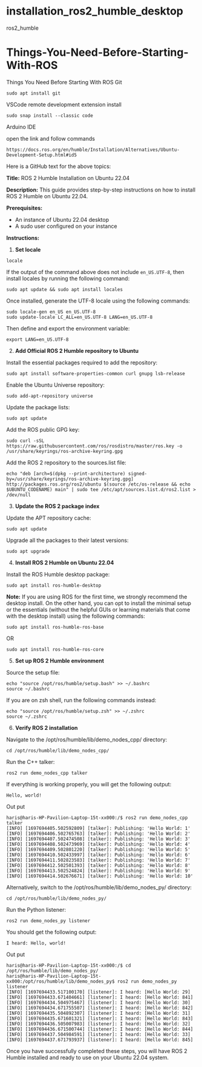 # installation_ros2_humble_desktop
ros2_humble

# Things-You-Need-Before-Starting-With-ROS
Things You Need Before Starting With ROS
Git
```
sudo apt install git
```
VSCode
remote development  extension install
```
sudo snap install --classic code

```
Arduino IDE

open the link and follow commands

```
https://docs.ros.org/en/humble/Installation/Alternatives/Ubuntu-Development-Setup.html#id5
```
Here is a GitHub text for the above topics:

**Title:** ROS 2 Humble Installation on Ubuntu 22.04

**Description:** This guide provides step-by-step instructions on how to install ROS 2 Humble on Ubuntu 22.04.

**Prerequisites:**

* An instance of Ubuntu 22.04 desktop
* A sudo user configured on your instance

**Instructions:**

1. **Set locale**

```
locale
```

If the output of the command above does not include `en_US.UTF-8`, then install locales by running the following command:

```
sudo apt update && sudo apt install locales
```

Once installed, generate the UTF-8 locale using the following commands:

```
sudo locale-gen en_US en_US.UTF-8
sudo update-locale LC_ALL=en_US.UTF-8 LANG=en_US.UTF-8
```

Then define and export the environment variable:

```
export LANG=en_US.UTF-8
```

2. **Add Official ROS 2 Humble repository to Ubuntu**

Install the essential packages required to add the repository:

```
sudo apt install software-properties-common curl gnupg lsb-release
```

Enable the Ubuntu Universe repository:

```
sudo add-apt-repository universe
```

Update the package lists:

```
sudo apt update
```

Add the ROS public GPG key:

```
sudo curl -sSL https://raw.githubusercontent.com/ros/rosdistro/master/ros.key -o /usr/share/keyrings/ros-archive-keyring.gpg
```

Add the ROS 2 repository to the sources.list file:

```
echo "deb [arch=$(dpkg --print-architecture) signed-by=/usr/share/keyrings/ros-archive-keyring.gpg] http://packages.ros.org/ros2/ubuntu $(source /etc/os-release && echo $UBUNTU_CODENAME) main" | sudo tee /etc/apt/sources.list.d/ros2.list > /dev/null
```

3. **Update the ROS 2 package index**

Update the APT repository cache:

```
sudo apt update
```

Upgrade all the packages to their latest versions:

```
sudo apt upgrade
```

4. **Install ROS 2 Humble on Ubuntu 22.04**

Install the ROS Humble desktop package:

```
sudo apt install ros-humble-desktop
```

**Note:** If you are using ROS for the first time, we strongly recommend the desktop install. On the other hand, you can opt to install the minimal setup or the essentials (without the helpful GUIs or learning materials that come with the desktop install) using the following commands:

```
sudo apt install ros-humble-ros-base
```

OR

```
sudo apt install ros-humble-ros-core
```

5. **Set up ROS 2 Humble environment**

Source the setup file:

```
echo "source /opt/ros/humble/setup.bash" >> ~/.bashrc
source ~/.bashrc
```

If you are on zsh shell, run the following commands instead:

```
echo "source /opt/ros/humble/setup.zsh" >> ~/.zshrc
source ~/.zshrc
```

6. **Verify ROS 2 installation**

Navigate to the /opt/ros/humble/lib/demo_nodes_cpp/ directory:

```
cd /opt/ros/humble/lib/demo_nodes_cpp/
```

Run the C++ talker:

```
ros2 run demo_nodes_cpp talker
```

If everything is working properly, you will get the following output:

```
Hello, world!
```

Out put 

```
haris@haris-HP-Pavilion-Laptop-15t-xx000:/$ ros2 run demo_nodes_cpp talker
[INFO] [1697694405.502592809] [talker]: Publishing: 'Hello World: 1'
[INFO] [1697694406.502765763] [talker]: Publishing: 'Hello World: 2'
[INFO] [1697694407.502474508] [talker]: Publishing: 'Hello World: 3'
[INFO] [1697694408.502473969] [talker]: Publishing: 'Hello World: 4'
[INFO] [1697694409.502801220] [talker]: Publishing: 'Hello World: 5'
[INFO] [1697694410.502433997] [talker]: Publishing: 'Hello World: 6'
[INFO] [1697694411.502823583] [talker]: Publishing: 'Hello World: 7'
[INFO] [1697694412.502501393] [talker]: Publishing: 'Hello World: 8'
[INFO] [1697694413.502524824] [talker]: Publishing: 'Hello World: 9'
[INFO] [1697694414.502676671] [talker]: Publishing: 'Hello World: 10'

```

Alternatively, switch to the /opt/ros/humble/lib/demo_nodes_py/ directory:

```
cd /opt/ros/humble/lib/demo_nodes_py/
```

Run the Python listener:

```
ros2 run demo_nodes_py listener
```

You should get the following output:

```
I heard: Hello, world!
```

Out put

```
haris@haris-HP-Pavilion-Laptop-15t-xx000:/$ cd /opt/ros/humble/lib/demo_nodes_py/
haris@haris-HP-Pavilion-Laptop-15t-xx000:/opt/ros/humble/lib/demo_nodes_py$ ros2 run demo_nodes_py listener
[INFO] [1697694433.517100170] [listener]: I heard: [Hello World: 29]
[INFO] [1697694433.671404661] [listener]: I heard: [Hello World: 841]
[INFO] [1697694434.504975467] [listener]: I heard: [Hello World: 30]
[INFO] [1697694434.671755507] [listener]: I heard: [Hello World: 842]
[INFO] [1697694435.504892307] [listener]: I heard: [Hello World: 31]
[INFO] [1697694435.671601321] [listener]: I heard: [Hello World: 843]
[INFO] [1697694436.505007983] [listener]: I heard: [Hello World: 32]
[INFO] [1697694436.671500744] [listener]: I heard: [Hello World: 844]
[INFO] [1697694437.504984591] [listener]: I heard: [Hello World: 33]
[INFO] [1697694437.671793937] [listener]: I heard: [Hello World: 845]

```
Once you have successfully completed these steps, you will have ROS 2 Humble installed and ready to use on your Ubuntu 22.04 system.
